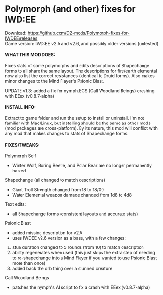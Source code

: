 # Polymorph (and other) fixes for IWD:EE
Download: https://github.com/D2-mods/Polymorph-fixes-for-IWDEE/releases  
Game version: IWD:EE v2.5 and v2.6, and possibly older versions (untested)


#### WHAT THIS MOD DOES:

Fixes stats of some polymorphs and edits descriptions of Shapechange forms to all share the same layout. The descriptions for fire/earth elemental now also list the correct resistances (identical to Druid forms). Also makes minor changes to the Mind Flayer's Psionic Blast.

UPDATE v1.3: added a fix for nymph.BCS (Call Woodland Beings) crashing with EEex (v0.8.7-alpha)


#### INSTALL INFO:

Extract to game folder and run the setup to install or uninstall. I'm not familiar with Mac/Linux, but installing should be the same as other mods (mod packages are cross-platform). By its nature, this mod will conflict with any mod that makes changes to stats of Shapechange forms.


#### FIXES/TWEAKS:

Polymorph Self
- Winter Wolf, Boring Beetle, and Polar Bear are no longer permanently hasted

Shapechange (all changed to match descriptions)
- Giant Troll Strength changed from 18 to 18/00
- Water Elemental weapon damage changed from 1d8 to 4d8

Text edits:
- all Shapechange forms (consistent layouts and accurate stats)

Psionic Blast
- added missing description for v2.5
- uses IWDEE v2.6 version as a base, with a few changes:
1. stun duration changed to 5 rounds (from 10) to match description
2. ability regenerates when used (this just skips the extra step of needing to re-shapechange into a Mind Flayer if you wanted to use Psionic Blast more than once)
3. added back the orb thing over a stunned creature

Call Woodland Beings
- patches the nymph's AI script to fix a crash with EEex (v0.8.7-alpha)
